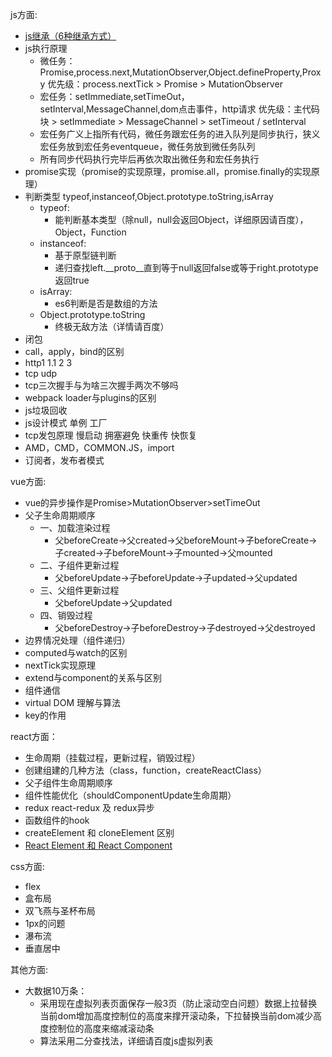 js方面:
* [js继承（6种继承方式）](https://www.cnblogs.com/ranyonsue/p/11201730.html)  
* js执行原理 
    * 微任务：Promise,process.next,MutationObserver,Object.defineProperty,Proxy 优先级：process.nextTick > Promise > MutationObserver
    * 宏任务：setImmediate,setTimeOut，setInterval,MessageChannel,dom点击事件，http请求 优先级：主代码块 > setImmediate > MessageChannel > setTimeout / setInterval
    * 宏任务广义上指所有代码，微任务跟宏任务的进入队列是同步执行，狭义宏任务放到宏任务eventqueue，微任务放到微任务队列
    * 所有同步代码执行完毕后再依次取出微任务和宏任务执行
* promise实现（promise的实现原理，promise.all，promise.finally的实现原理）
* 判断类型 typeof,instanceof,Object.prototype.toString,isArray
    * typeof:
        * 能判断基本类型（除null，null会返回Object，详细原因请百度），Object，Function
    * instanceof:
        * 基于原型链判断
        * 递归查找left.__proto__直到等于null返回false或等于right.prototype返回true
    * isArray:
        * es6判断是否是数组的方法
    * Object.prototype.toString
        * 终极无敌方法（详情请百度）
* 闭包
* call，apply，bind的区别
* http1 1.1 2 3
* tcp udp
* tcp三次握手与为啥三次握手两次不够吗
* webpack loader与plugins的区别
* js垃圾回收
* js设计模式 单例 工厂
* tcp发包原理 慢启动 拥塞避免 快重传 快恢复
* AMD，CMD，COMMON.JS，import
* 订阅者，发布者模式

vue方面:
* vue的异步操作是Promise>MutationObserver>setTimeOut
* 父子生命周期顺序
    * 一、加载渲染过程
        * 父beforeCreate->父created->父beforeMount->子beforeCreate->子created->子beforeMount->子mounted->父mounted
    * 二、子组件更新过程
        * 父beforeUpdate->子beforeUpdate->子updated->父updated
    * 三、父组件更新过程
        * 父beforeUpdate->父updated
    * 四、销毁过程
        * 父beforeDestroy->子beforeDestroy->子destroyed->父destroyed
* 边界情况处理（组件递归）
* computed与watch的区别
* nextTick实现原理
* extend与component的关系与区别
* 组件通信
* virtual DOM 理解与算法
* key的作用

react方面：
* 生命周期（挂载过程，更新过程，销毁过程）
* 创建组建的几种方法（class，function，createReactClass）
* 父子组件生命周期顺序
* 组件性能优化（shouldComponentUpdate生命周期）
* redux react-redux 及 redux异步
* 函数组件的hook
* createElement 和 cloneElement 区别
* [React Element 和 React Component](https://segmentfault.com/a/1190000011413614)

css方面:
* flex
* 盒布局
* 双飞燕与圣杯布局
* 1px的问题
* 瀑布流
* 垂直居中

其他方面:
* 大数据10万条：
    * 采用现在虚拟列表页面保存一般3页（防止滚动空白问题）数据上拉替换当前dom增加高度控制位的高度来撑开滚动条，下拉替换当前dom减少高度控制位的高度来缩减滚动条
    * 算法采用二分查找法，详细请百度js虚拟列表
